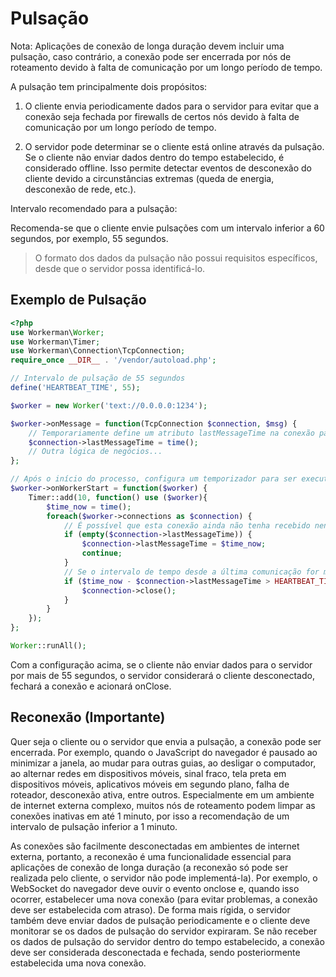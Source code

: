 # Pulsação

Nota: Aplicações de conexão de longa duração devem incluir uma pulsação, caso contrário, a conexão pode ser encerrada por nós de roteamento devido à falta de comunicação por um longo período de tempo.

A pulsação tem principalmente dois propósitos:

1. O cliente envia periodicamente dados para o servidor para evitar que a conexão seja fechada por firewalls de certos nós devido à falta de comunicação por um longo período de tempo.

2. O servidor pode determinar se o cliente está online através da pulsação. Se o cliente não enviar dados dentro do tempo estabelecido, é considerado offline. Isso permite detectar eventos de desconexão do cliente devido a circunstâncias extremas (queda de energia, desconexão de rede, etc.).

Intervalo recomendado para a pulsação:

Recomenda-se que o cliente envie pulsações com um intervalo inferior a 60 segundos, por exemplo, 55 segundos.

> O formato dos dados da pulsação não possui requisitos específicos, desde que o servidor possa identificá-lo.

## Exemplo de Pulsação

```php
<?php
use Workerman\Worker;
use Workerman\Timer;
use Workerman\Connection\TcpConnection;
require_once __DIR__ . '/vendor/autoload.php';

// Intervalo de pulsação de 55 segundos
define('HEARTBEAT_TIME', 55);

$worker = new Worker('text://0.0.0.0:1234');

$worker->onMessage = function(TcpConnection $connection, $msg) {
    // Temporariamente define um atributo lastMessageTime na conexão para registrar o momento em que a última mensagem foi recebida
    $connection->lastMessageTime = time();
    // Outra lógica de negócios...
};

// Após o início do processo, configura um temporizador para ser executado a cada 10 segundos
$worker->onWorkerStart = function($worker) {
    Timer::add(10, function() use ($worker){
        $time_now = time();
        foreach($worker->connections as $connection) {
            // É possível que esta conexão ainda não tenha recebido nenhuma mensagem, portanto lastMessageTime é definido como o tempo atual
            if (empty($connection->lastMessageTime)) {
                $connection->lastMessageTime = $time_now;
                continue;
            }
            // Se o intervalo de tempo desde a última comunicação for maior que o intervalo de pulsação, o cliente é considerado offline e a conexão é fechada
            if ($time_now - $connection->lastMessageTime > HEARTBEAT_TIME) {
                $connection->close();
            }
        }
    });
};

Worker::runAll();
```

Com a configuração acima, se o cliente não enviar dados para o servidor por mais de 55 segundos, o servidor considerará o cliente desconectado, fechará a conexão e acionará onClose.

## Reconexão (Importante)

Quer seja o cliente ou o servidor que envia a pulsação, a conexão pode ser encerrada. Por exemplo, quando o JavaScript do navegador é pausado ao minimizar a janela, ao mudar para outras guias, ao desligar o computador, ao alternar redes em dispositivos móveis, sinal fraco, tela preta em dispositivos móveis, aplicativos móveis em segundo plano, falha de roteador, desconexão ativa, entre outros. Especialmente em um ambiente de internet externa complexo, muitos nós de roteamento podem limpar as conexões inativas em até 1 minuto, por isso a recomendação de um intervalo de pulsação inferior a 1 minuto.

As conexões são facilmente desconectadas em ambientes de internet externa, portanto, a reconexão é uma funcionalidade essencial para aplicações de conexão de longa duração (a reconexão só pode ser realizada pelo cliente, o servidor não pode implementá-la). Por exemplo, o WebSocket do navegador deve ouvir o evento onclose e, quando isso ocorrer, estabelecer uma nova conexão (para evitar problemas, a conexão deve ser estabelecida com atraso). De forma mais rígida, o servidor também deve enviar dados de pulsação periodicamente e o cliente deve monitorar se os dados de pulsação do servidor expiraram. Se não receber os dados de pulsação do servidor dentro do tempo estabelecido, a conexão deve ser considerada desconectada e fechada, sendo posteriormente estabelecida uma nova conexão.
